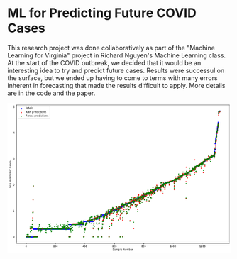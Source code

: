 # ML for Predicting Future COVID Cases
This research project was done collaboratively as part of the "Machine Learning for Virginia" project in Richard Nguyen's Machine Learning class. 
At the start of the COVID outbreak, we decided that it would be an interesting idea to try and predict future cases.
Results were successul on the surface, but we ended up having to come to terms with many errors inherent in forecasting that made the results difficult to apply.
More details are in the code and the paper.




![Predictions](./predictions.png)
